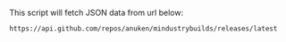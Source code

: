 
This script will fetch JSON data from url below:

```
https://api.github.com/repos/anuken/mindustrybuilds/releases/latest
```

